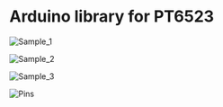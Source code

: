 # Arduino library for PT6523

![Sample_1](https://raw.githubusercontent.com/firatsyg/PT6523/master/img/IMG_0101.JPG?raw=true)


![Sample_2](https://raw.githubusercontent.com/firatsyg/PT6523/master/img/IMG_0103.JPG?raw=true)


![Sample_3](https://raw.githubusercontent.com/firatsyg/PT6523/master/img/PT6523.png?raw=true)


![Pins](https://raw.githubusercontent.com/firatsyg/PT6523/master/img/pins.png?raw=true)
